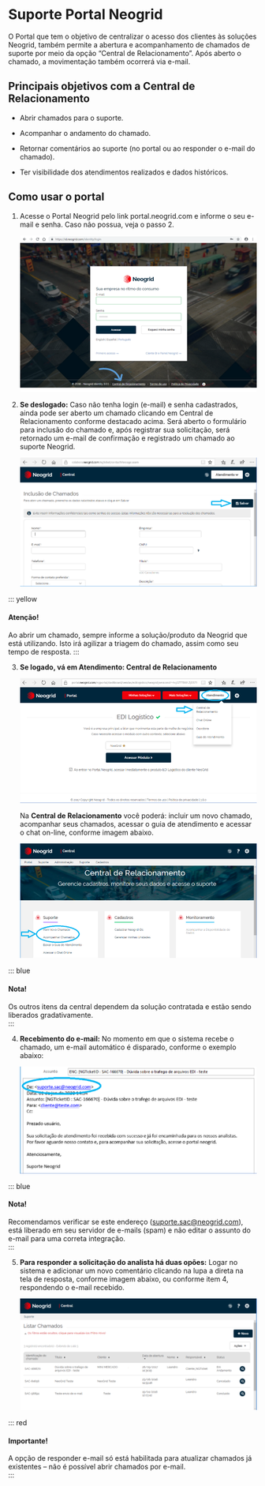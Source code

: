 # Suporte Portal Neogrid  

O Portal que tem o objetivo de centralizar o acesso dos clientes às soluções Neogrid, também permite a abertura e acompanhamento de chamados de suporte por meio da opção “Central de Relacionamento”. Após aberto o chamado, a movimentação também ocorrerá via e-mail.  

## Principais objetivos com a Central de Relacionamento  

+ Abrir chamados para o suporte.  

+ Acompanhar o andamento do chamado.  

+ Retornar comentários ao suporte (no portal ou ao responder o e-mail do chamado).  
  
+ Ter visibilidade dos atendimentos realizados e dados históricos.  

## Como usar o portal  

1. Acesse o Portal Neogrid pelo link portal.neogrid.com e informe o seu e-mail e senha. Caso não possua, veja o passo 2.  

   ![Tela de login](../img/img_support/Imagem1_portal.png)  

2. **Se deslogado:** Caso não tenha login (e-mail) e senha cadastrados, ainda pode ser aberto um chamado clicando em Central de Relacionamento conforme destacado acima.
Será aberto o formulário para inclusão do chamado e, após registrar sua solicitação, será retornado um e-mail de confirmação e registrado um chamado ao suporte Neogrid.  

   ![Tela de salvar](../img/img_support/imagem2_portal.png)  

::: yellow
#### Atenção!
Ao abrir um chamado, sempre informe a solução/produto da Neogrid que está utilizando. Isto irá agilizar a triagem do chamado, assim como seu tempo de resposta.
:::  

3. **Se logado, vá em Atendimento: Central de Relacionamento**  

   ![Tela de atendimento](../img/img_support/imagem3_portal.png)  

   Na **Central de Relacionamento** você poderá:  incluir um novo chamado, acompanhar seus chamados, acessar o guia de atendimento e acessar o chat on-line, conforme imagem abaixo.  

   ![Tela para abrir chamado](../img/img_support/imagem4_portal.png)  

::: blue
#### Nota!
Os outros itens da central dependem da solução contratada e estão sendo liberados gradativamente.  
:::  

4. **Recebimento do e-mail:** No momento em que o sistema recebe o chamado, um e-mail automático é disparado, conforme o exemplo abaixo:  

   ![Tela de recebimento de e-mail](../img/img_support/imagem5_portal.png)  

::: blue
#### Nota!
Recomendamos verificar se este endereço (suporte.sac@neogrid.com), está liberado em seu servidor de e-mails (spam) e não editar o assunto do e-mail para uma correta integração.  
:::  

5. **Para responder a solicitação do analista há duas opões:** Logar no sistema e adicionar um novo comentário clicando na lupa a direta na tela de resposta, conforme imagem abaixo, ou conforme item 4, respondendo o e-mail recebido.  

   ![Tela listar chamados](../img/img_support/imagem6_portal.png)  

::: red
#### Importante!
A opção de responder e-mail só está habilitada para atualizar chamados já existentes – não é possível abrir chamados por e-mail.  
:::  
